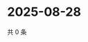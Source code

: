 # 2025-08-28

共 0 条

<!-- BEGIN ZHIHUQUESTIONS -->
<!-- 最后更新时间 Thu Aug 28 2025 00:13:43 GMT+0800 (China Standard Time) -->

<!-- END ZHIHUQUESTIONS -->
